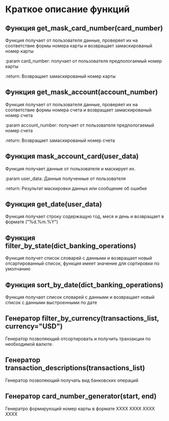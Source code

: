 # Краткое описание функций

## Функция get_mask_card_number(card_number)

Функция получает от пользователя данные,
проверяет их на соответствие формы номера карты и возвращает
замаскированый номер карты

:param card_number: получает от пользователя предпологаемый номер карты

:return: Возвращает замаскированый номер карты

## Функция get_mask_account(account_number)

Функция получает от пользователя данные,
проверяет их на соответствие формы номера счета и возвращает
замаскированый номер счета

:param account_number: получает от пользователя предпологаемый номер счета 

:return: Возвращает замаскированый номер счета

## Функция mask_account_card(user_data)

 Функция получает данные от пользователя и маскирует их.

:param user_data: Данные полученные от пользователя

:return: Результат маскировки данных или сообщение об ошибке

## Функция get_date(user_data)

Функция получает строку содержащую год, меся и день и возвращает в формате ("%d.%m.%Y")

## Функция filter_by_state(dict_banking_operations)

 Функция получет список словарей с данными и возвращает новый отсартированный список,
 функция имеет значение для сортировки по умолчанию
 
## Функция sort_by_date(dict_banking_operations)

Функция получает список словарей с данными и возвращает новый список с данными выстроенными по дате

## Генератор filter_by_currency(transactions_list, currency="USD")

Генератор позволяющий отсортировать и получить транзакции по необходимой валюте.

## Генератор transaction_descriptions(transactions_list)

Генератор позволяющий получать вид банковских операций

## Генератор card_number_generator(start, end)

Генератро формирующий номер карты в формате ХХХХ ХХХХ ХХХХ ХХХХ
